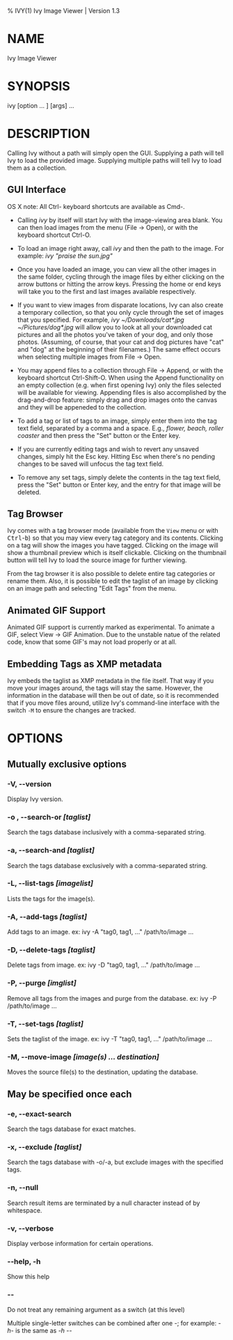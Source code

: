 % IVY(1) Ivy Image Viewer | Version 1.3

# NAME
Ivy Image Viewer

# SYNOPSIS
ivy [option ... ] [args] ...

# DESCRIPTION

Calling Ivy without a path will simply open the GUI.
Supplying a path will tell Ivy to load the provided image.
Supplying multiple paths will tell Ivy to load them as a collection.

## GUI Interface
OS X note: All Ctrl- keyboard shortcuts are available as
Cmd-.

- Calling *ivy* by itself will start Ivy with the image-viewing area blank. You
  can then load images from the menu (File -> Open), or with the keyboard
  shortcut Ctrl-O.

- To load an image right away, call *ivy* and then the path to the image.
  For example: *ivy "praise the sun.jpg"*

- Once you have loaded an image, you can view all the other images in the same
  folder, cycling through the image files by either clicking on the arrow
  buttons or hitting the arrow keys. Pressing the home or end keys will take you
  to the first and last images available respectively.

- If you want to view images from disparate locations, Ivy can also create
  a temporary collection, so that you only cycle through the set of images that
  you specified. For example, *ivy ~/Downloads/cat\*.jpg ~/Pictures/dog\*.jpg*
  will allow you to look at all your downloaded cat pictures and all the photos
  you've taken of your dog, and only those photos. (Assuming, of course, that
  your cat and dog pictures have "cat" and "dog" at the beginning of their
  filenames.) The same effect occurs when selecting multiple images from File ->
  Open.

- You may append files to a collection through File -> Append, or with the
  keyboard shortcut Ctrl-Shift-O. When using
  the Append functionality on an empty collection (e.g. when first opening Ivy)
  only the files selected will be available for viewing. Appending files is also
  accomplished by the drag-and-drop feature: simply drag and drop images onto
  the canvas and they will be appeneded to the collection.

- To add a tag or list of tags to an image, simply enter them into the tag text
  field, separated by a comma and a space. E.g., *flower, beach, roller
  coaster* and then press the "Set" button or the Enter key.

- If you are currently editing tags and wish to revert any unsaved changes, simply
  hit the Esc key. Hitting Esc when there's no pending changes
  to be saved will unfocus the tag text field.

- To remove any set tags, simply delete the contents in the tag text field,
  press the "Set" button or Enter key, and the entry for that image will be
  deleted.

## Tag Browser

Ivy comes with a tag browser mode (available from the `View` menu or with
<kbd>Ctrl</kbd>-<kbd>b</kbd>) so that you may view every tag category and its
contents. Clicking on a tag will show the images you have tagged. Clicking on
the image will show a thumbnail preview which is itself clickable. Clicking on
the thumbnail button will tell Ivy to load the source image for further viewing.

From the tag browser it is also possible to delete entire tag categories or
rename them. Also, it is possible to edit the taglist of an image by clicking on
an image path and selecting "Edit Tags" from the menu.

## Animated GIF Support

Animated GIF support is currently marked as experimental. To animate a GIF,
select View -> GIF Animation. Due to the unstable natue of the related code,
know that some GIF's may not load properly or at all.

## Embedding Tags as XMP metadata

Ivy embeds the taglist as XMP metadata in the file itself. That way if you move
your images around, the tags will stay the same. However, the information in the
database will then be out of date, so it is recommended that if you move files
around, utilize Ivy's command-line interface with the switch `-M` to ensure the
changes are tracked.

# OPTIONS

## Mutually exclusive options

### -V, --version
Display Ivy version.

### -o , --search-or *[taglist]*
Search the tags database inclusively with a comma-separated string.

### -a, --search-and *[taglist]*
Search the tags database exclusively with a comma-separated string.

### -L, --list-tags *[imagelist]*
Lists the tags for the image(s).

### -A, --add-tags *[taglist]*
Add tags to an image. ex: ivy -A "tag0, tag1, ..." /path/to/image ...

### -D, --delete-tags *[taglist]*
Delete tags from image. ex: ivy -D "tag0, tag1, ..." /path/to/image ...

### -P, --purge *[imglist]*
Remove all tags from the images and purge from the database. ex: ivy -P /path/to/image ...

### -T, --set-tags *[taglist]*
Sets the taglist of the image. ex: ivy -T "tag0, tag1, ..." /path/to/image ...

### -M, --move-image *[image(s) ... destination]*
Moves the source file(s) to the destination, updating the database.

## May be specified once each

### -e, --exact-search
Search the tags database for exact matches.

### -x, --exclude *[taglist]*
Search the tags database with -o/-a, but exclude images with the specified tags.

### -n, --null
Search result items are terminated by a null character instead of by whitespace.

### -v, --verbose
Display verbose information for certain operations.

### --help, -h
Show this help

### --
Do not treat any remaining argument as a switch (at this level)


Multiple single-letter switches can be combined after one *-*; for example: *-h-* is the same as *-h --*
